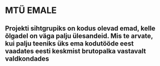 # MTÜ EMALE
## Projekti sihtgrupiks on kodus olevad emad, kelle õlgadel on väga palju ülesandeid. Mis te arvate, kui palju teeniks üks ema kodutööde eest vaadates eesti keskmist brutopalka vastavalt valdkondades
